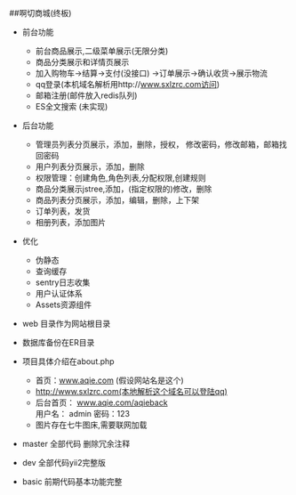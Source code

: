 ##啊切商城(终板)

- 前台功能
    * 前台商品展示,二级菜单展示(无限分类)
    * 商品分类展示和详情页展示
    * 加入购物车->结算->支付(没接口)
        ->订单展示->确认收货->展示物流
    * qq登录(本机域名解析用http://www.sxlzrc.com访问)
    * 邮箱注册(邮件放入redis队列)
    * ES全文搜索 (未实现)
- 后台功能
    * 管理员列表分页展示，添加，删除，授权，
       修改密码，修改邮箱，邮箱找回密码
    * 用户列表分页展示，添加，删除
    * 权限管理：创建角色,角色列表,分配权限,创建规则
    * 商品分类展示jstree,添加，(指定权限的)修改，删除
    * 商品列表分页展示，添加，编辑，删除，上下架
    * 订单列表，发货
    * 相册列表，添加图片
-   优化
    * 伪静态
    * 查询缓存
    * sentry日志收集
    * 用户认证体系
    * Assets资源组件
    
- web 目录作为网站根目录
- 数据库备份在ER目录
- 项目具体介绍在about.php 
    * 首页：www.aqie.com (假设网站名是这个) 
    * http://www.sxlzrc.com(本地解析这个域名可以登陆qq)
    * 后台首页： www.aqie.com/aqieback  
     用户名： admin 密码：123
    * 图片存在七牛图床,需要联网加载
- master 全部代码 删除冗余注释
- dev    全部代码yii2完整版
- basic  前期代码基本功能完整


